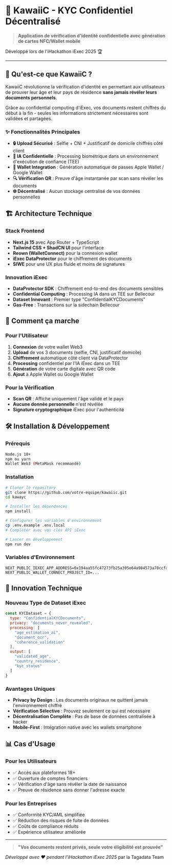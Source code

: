 # 🔐 KawaiiC - KYC Confidentiel Décentralisé

> **Application de vérification d'identité confidentielle avec génération de cartes NFC/Wallet mobile**

Développé lors de l'iHackathon iExec 2025 🏆

---

## 🎯 Qu'est-ce que KawaiiC ?

KawaiiC révolutionne la vérification d'identité en permettant aux utilisateurs de prouver leur âge et leur pays de résidence **sans jamais révéler leurs documents personnels**. 

Grâce au confidential computing d'iExec, vos documents restent chiffrés du début à la fin - seules les informations strictement nécessaires sont validées et partagées.

### ✨ Fonctionnalités Principales

- **🔒 Upload Sécurisé** : Selfie + CNI + Justificatif de domicile chiffrés côté client
- **🧠 IA Confidentielle** : Processing biométrique dans un environnement d'exécution de confiance (TEE)
- **📱 Wallet Integration** : Génération automatique de passes Apple Wallet / Google Wallet
- **🔍 Vérification QR** : Preuve d'âge instantanée par scan sans révéler les documents
- **🌐 Décentralisé** : Aucun stockage centralisé de vos données personnelles

## 🏗️ Architecture Technique

### Stack Frontend
- **Next.js 15** avec App Router + TypeScript
- **Tailwind CSS + ShadCN UI** pour l'interface
- **Reown (WalletConnect)** pour la connexion wallet
- **iExec DataProtector** pour le chiffrement des documents
- **SIWE** pour une UX plus fluide et moins de signatures 

### Innovation iExec
- **DataProtector SDK** : Chiffrement end-to-end des documents sensibles
- **Confidential Computing** : Processing IA dans un TEE sur Bellecour
- **Dataset Innovant** : Premier type "ConfidentialKYCDocuments"
- **Gas-Free** : Transactions sur la sidechain Bellecour

## 🚀 Comment ça marche

### Pour l'Utilisateur
1. **Connexion** de votre wallet Web3
2. **Upload** de vos 3 documents (selfie, CNI, justificatif domicile)
3. **Chiffrement** automatique côté client via DataProtector
4. **Processing** confidentiel par l'IA iExec dans un TEE
5. **Génération** de votre carte digitale avec QR code
6. **Ajout** à Apple Wallet ou Google Wallet

### Pour la Vérification
- **Scan QR** : Affiche uniquement l'âge validé et le pays
- **Aucune donnée personnelle** n'est révélée
- **Signature cryptographique** iExec pour l'authenticité

## 🛠️ Installation & Développement

### Prérequis
```bash
Node.js 18+
npm ou yarn
Wallet Web3 (MetaMask recommandé)
```

### Installation
```bash
# Cloner le repository
git clone https://github.com/votre-equipe/kawaiic.git
cd kawayc

# Installer les dépendances
npm install

# Configurer les variables d'environnement
cp .env.example .env.local
# Compléter avec vos clés API iExec

# Lancer en développement
npm run dev
```

### Variables d'Environnement
```env
NEXT_PUBLIC_IEXEC_APP_ADDRESS=0x194aa55fc47273fb25a395e64a984573a78ccfad
NEXT_PUBLIC_WALLET_CONNECT_PROJECT_ID=...
```

## 🔬 Innovation Technique

### Nouveau Type de Dataset iExec
```javascript
const KYCDataset = {
  type: "ConfidentialKYCDocuments",
  privacy: "documents_never_revealed",
  processing: [
    "age_estimation_ai",
    "document_ocr", 
    "coherence_validation"
  ],
  output: [
    "validated_age",
    "country_residence", 
    "kyc_status"
  ]
}
```

### Avantages Uniques
- **Privacy by Design** : Les documents originaux ne quittent jamais l'environnement chiffré
- **Vérification Sélective** : Prouvez seulement ce qui est nécessaire
- **Décentralisation Complète** : Pas de base de données centralisée à hacker
- **Mobile-First** : Intégration native avec les wallets smartphone

## 📊 Cas d'Usage

### Pour les Utilisateurs
- ✅ Accès aux plateformes 18+
- ✅ Ouverture de comptes financiers  
- ✅ Vérification d'âge sans révéler la date de naissance
- ✅ Preuve de résidence sans donner l'adresse exacte

### Pour les Entreprises
- ✅ Conformité KYC/AML simplifiée
- ✅ Réduction des risques de fuite de données
- ✅ Coûts de compliance réduits
- ✅ Expérience utilisateur améliorée

---

> **"Vos documents restent privés, seule votre éligibilité est prouvée"**

*Développé avec ❤️ pendant l'iHackathon iExec 2025* par la Tagadata Team
